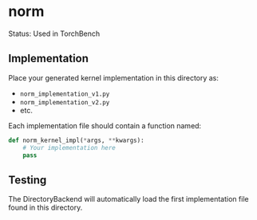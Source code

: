 # norm

Status: Used in TorchBench

## Implementation

Place your generated kernel implementation in this directory as:
- `norm_implementation_v1.py`
- `norm_implementation_v2.py`
- etc.

Each implementation file should contain a function named:
```python
def norm_kernel_impl(*args, **kwargs):
    # Your implementation here
    pass
```

## Testing

The DirectoryBackend will automatically load the first implementation file found in this directory.
